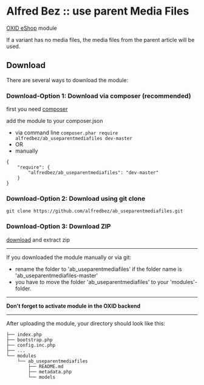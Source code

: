Alfred Bez :: use parent Media Files
=============================
[OXID eShop](https://github.com/OXID-eSales/oxideshop_ce/) module

If a variant has no media files, the media files from the parent article will be used.

Download
------------

There are several ways to download the module:
### Download-Option 1: Download via composer (recommended)
first you need [composer](https://getcomposer.org/download/)

add the module to your composer.json
 * via command line ```composer.phar require alfredbez/ab_useparentmediafiles dev-master```
 * OR
 * manually
```
{
    "require": {
        "alfredbez/ab_useparentmediafiles": "dev-master"
    }
}
```

### Download-Option 2: Download using git clone
```git clone https://github.com/alfredbez/ab_useparentmediafiles.git```

### Download-Option 3: Download ZIP
[download](https://github.com/alfredbez/ab_useparentmediafiles/archive/master.zip) and extract zip

----

If you downloaded the module manually or via git:
 * rename the folder to 'ab_useparentmediafiles' if the folder name is 'ab_useparentmediafiles-master'
 * you have to move the folder 'ab_useparentmediafiles' to your 'modules'-folder.

----

**Don't forget to activate module in the OXID backend**

----

After uploading the module, your directory should look like this:

```
├── index.php
├── bootstrap.php
├── config.inc.php
├── ...
└── modules
    └── ab_useparentmediafiles
        ├── README.md
        ├── metadata.php
        └── models
```

